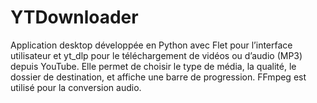 # YTDownloader
Application desktop développée en Python avec Flet pour l’interface utilisateur et yt_dlp pour le téléchargement de vidéos ou d’audio (MP3) depuis YouTube. Elle permet de choisir le type de média, la qualité, le dossier de destination, et affiche une barre de progression. FFmpeg est utilisé pour la conversion audio.
